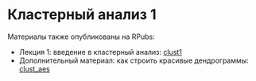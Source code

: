 # Кластерный анализ 1

Материалы также опубликованы на RPubs:

* Лекция 1: введение в кластерный анализ: [clust1](https://rpubs.com/AllaT/clust1)
* Дополнительный материал: как строить красивые дендрограммы: [clust_aes](https://rpubs.com/AllaT/clust_aes)
